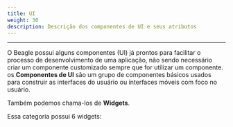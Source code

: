 ```yaml
---
title: UI
weight: 30
description: Descrição dos componentes de UI e seus atributos
---
```


---

O Beagle possui alguns componentes \(UI\) já prontos para facilitar o processo de desenvolvimento de uma aplicação, não sendo necessário criar um componente customizado sempre que for utilizar um componente. os **Componentes de UI** são um grupo de componentes básicos usados para construir as interfaces do usuário ou interfaces móveis com foco no usuário.  

Também podemos chama-los de **Widgets**. 

Essa categoria possui 6 widgets:
